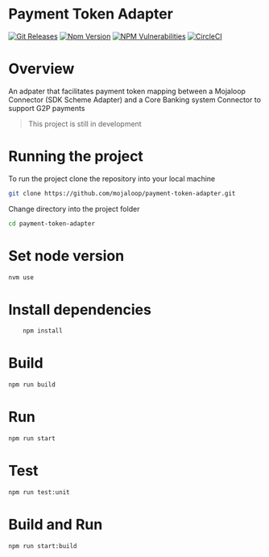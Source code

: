 # Payment Token Adapter

[![Git Releases](https://img.shields.io/github/release/mojaloop/fx-converter-template.svg?style=flat)](https://github.com/mojaloop/fx-converter-template/releases)
[![Npm Version](https://img.shields.io/npm/v/@mojaloop/fx-converter-template.svg?style=flat)](https://www.npmjs.com/package/@mojaloop/fx-converter-template)
[![NPM Vulnerabilities](https://img.shields.io/snyk/vulnerabilities/npm/@mojaloop/fx-converter-template.svg?style=flat)](https://www.npmjs.com/package/@mojaloop/fx-converter-template)
[![CircleCI](https://circleci.com/gh/mojaloop/fx-converter-template.svg?style=svg)](https://circleci.com/gh/mojaloop/fx-converter-template)

# Overview
An adpater that facilitates payment token mapping between a Mojaloop Connector (SDK Scheme Adapter) and a  Core Banking system Connector to support G2P payments

> This project is still in development

# Running the project

To run the project clone the repository into your local machine 

```bash
git clone https://github.com/mojaloop/payment-token-adapter.git
```


Change directory into the project folder

```bash
cd payment-token-adapter
```

# Set node version

```bash
nvm use
```

# Install dependencies

```bash
    npm install
```

# Build 
```bash
npm run build
```

# Run 
```bash
npm run start
```

# Test
```bash
npm run test:unit
```

# Build and Run
```bash
npm run start:build
```